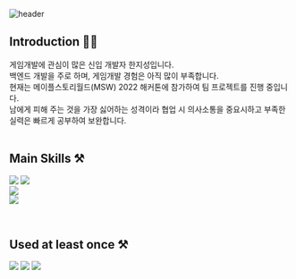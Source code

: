 <!--
**3jisung/3jisung** is a ✨ _special_ ✨ repository because its `README.md` (this file) appears on your GitHub profile.

Here are some ideas to get you started:

- 🔭 I’m currently working on ...
- 🌱 I’m currently learning ...
- 👯 I’m looking to collaborate on ...
- 🤔 I’m looking for help with ...
- 💬 Ask me about ...
- 📫 How to reach me: ...
- 😄 Pronouns: ...
- ⚡ Fun fact: ...
-->

<!-- 헤더 -->
![header](https://capsule-render.vercel.app/api?type=waving&color=auto&height=300&section=header&text=Hello%20World!&desc=JiSeong's%20GitHub&fontSize=90&descSize=30&descAlignY=70&descAlign=67)

## Introduction 👨‍💼
  게임개발에 관심이 많은 신입 개발자 한지성입니다.</br>
  백엔드 개발을 주로 하며, 게임개발 경험은 아직 많이 부족합니다.</br>
  현재는 메이플스토리월드(MSW) 2022 해커톤에 참가하여 팀 프로젝트를 진행 중입니다.</br>
  남에게 피해 주는 것을 가장 싫어하는 성격이라 협업 시 의사소통을 중요시하고 부족한 실력은 빠르게 공부하여 보완합니다.</br>
  </br>

## Main Skills ⚒️
  <p>  
    <img src="https://img.shields.io/badge/Java-007396?style=flat&logo=OpenJDK&logoColor=white"/>
    <img src="https://img.shields.io/badge/C++-00599C?style=flat&logo=cplusplus&logoColor=white"/></br>
    <img src="https://img.shields.io/badge/MySQL-4479A1?style=flat&logo=MySQL&logoColor=white"/></br>
    <img src="https://img.shields.io/badge/Android%20Studio-3DDC84?style=flat&logo=AndroidStudio&logoColor=white"/>
  </p>
  </br>
  
## Used at least once ⚒️
  <p>
    <img src="https://img.shields.io/badge/Python-3776AB?style=flat&logo=Python&logoColor=white"/>
    <img src="https://img.shields.io/badge/JavaScript-F7DF1E?style=flat&logo=JavaScript&logoColor=white"/>
    <img src="https://img.shields.io/badge/LuaScript-2C2D72?style=flat&logo=LuaScript&logoColor=white"/></br>
    
  </p>
